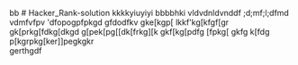 bb # Hacker_Rank-solution
kkkkyiuyiyi
bbbbhki
vldvdnldvnddf
;d;mf;l;dfmd
vdmfvfpv
'dfopogpfpkgd
gfdodfkv
gke[kgp[
lkkf'kg[kfgf[gr
gk[prkg[fdkg[dkgd
g[pek[pg[[dk[frkg][k
gkf[kg[pdfg
[fpkg[
gkfg
k[fdg
p[kgrpkg[ker\]]pegkgkr\
gerthgdf
